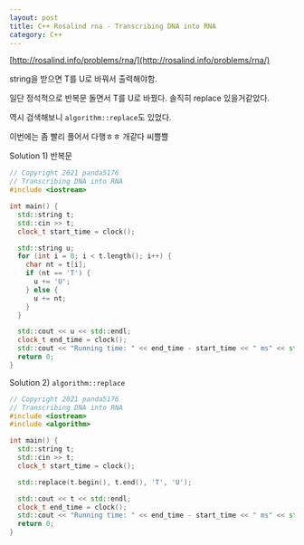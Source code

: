 ```yaml
---
layout: post
title: C++ Rosalind rna - Transcribing DNA into RNA
category: C++
---
```


[http://rosalind.info/problems/rna/](http://rosalind.info/problems/rna/)

string을 받으면 T를 U로 바꿔서 출력해야함.

일단 정석적으로 반복문 돌면서 T를 U로 바꿨다. 솔직히 replace 있을거같았다.

역시 검색해보니 `algorithm::replace`도 있었다.

이번에는 좀 빨리 풀어서 다행ㅎㅎ 개같다 씨쁠쁠

<!--description-->

Solution 1) 반복문

```c++
// Copyright 2021 panda5176
// Transcribing DNA into RNA
#include <iostream>

int main() {
  std::string t;
  std::cin >> t;
  clock_t start_time = clock();

  std::string u;
  for (int i = 0; i < t.length(); i++) {
    char nt = t[i];
    if (nt == 'T') {
      u += 'U';
    } else {
      u += nt;
    }
  }

  std::cout << u << std::endl;
  clock_t end_time = clock();
  std::cout << "Running time: " << end_time - start_time << " ms" << std::endl;
  return 0;
}
```

Solution 2) `algorithm::replace`

```c++
// Copyright 2021 panda5176
// Transcribing DNA into RNA
#include <iostream>
#include <algorithm>

int main() {
  std::string t;
  std::cin >> t;
  clock_t start_time = clock();

  std::replace(t.begin(), t.end(), 'T', 'U');

  std::cout << t << std::endl;
  clock_t end_time = clock();
  std::cout << "Running time: " << end_time - start_time << " ms" << std::endl;
  return 0;
}
```